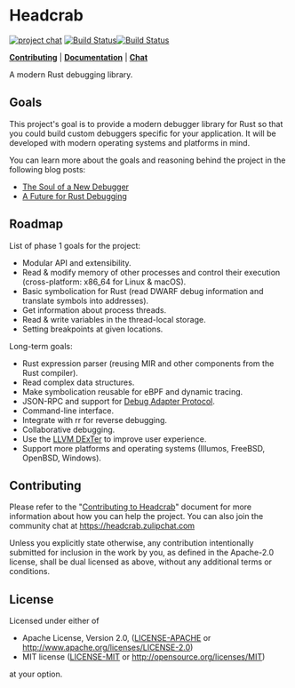 # Headcrab

[![project chat](https://img.shields.io/badge/zulip-join_chat-brightgreen.svg)](https://headcrab.zulipchat.com) [![Build Status](https://travis-ci.org/headcrab-rs/headcrab.svg?branch=master)](https://travis-ci.org/headcrab-rs/headcrab)[![Build Status](https://api.cirrus-ci.com/github/headcrab-rs/headcrab.svg?task=stable%20x86_64-unknown-freebsd-12)](https://cirrus-ci.com/github/headcrab-rs/headcrab)

[**Contributing**](CONTRIBUTING.md) | [**Documentation**](Documentation) | [**Chat**](https://headcrab.zulipchat.com)

A modern Rust debugging library.

## Goals

This project's goal is to provide a modern debugger library for Rust so that you could build custom debuggers specific for your application. It will be developed with modern operating systems and platforms in mind.

You can learn more about the goals and reasoning behind the project in the following blog posts:

* [The Soul of a New Debugger](https://nbaksalyar.github.io/2020/07/12/soul-of-a-new-debugger.html)
* [A Future for Rust Debugging](http://nbaksalyar.github.io/2020/05/19/rust-debug.html)

## Roadmap

List of phase 1 goals for the project:

- Modular API and extensibility.
- Read & modify memory of other processes and control their execution (cross-platform: x86_64 for Linux & macOS).
- Basic symbolication for Rust (read DWARF debug information and translate symbols into addresses).
- Get information about process threads.
- Read & write variables in the thread-local storage.
- Setting breakpoints at given locations.

Long-term goals:

- Rust expression parser (reusing MIR and other components from the Rust compiler).
- Read complex data structures.
- Make symbolication reusable for eBPF and dynamic tracing.
- JSON-RPC and support for [Debug Adapter Protocol](https://microsoft.github.io/debug-adapter-protocol/).
- Command-line interface.
- Integrate with rr for reverse debugging.
- Collaborative debugging.
- Use the [LLVM DExTer](https://github.com/llvm/llvm-project/tree/master/debuginfo-tests/dexter) to improve user experience.
- Support more platforms and operating systems (Illumos, FreeBSD, OpenBSD, Windows).

## Contributing

Please refer to the "[Contributing to Headcrab](CONTRIBUTING.md)" document for more information about how you can help the project.
You can also join the community chat at https://headcrab.zulipchat.com

Unless you explicitly state otherwise, any contribution intentionally submitted
for inclusion in the work by you, as defined in the Apache-2.0 license, shall be dual licensed as above, without any
additional terms or conditions.

## License

Licensed under either of

 * Apache License, Version 2.0, ([LICENSE-APACHE](LICENSE-APACHE) or http://www.apache.org/licenses/LICENSE-2.0)
 * MIT license ([LICENSE-MIT](LICENSE-MIT) or http://opensource.org/licenses/MIT)

at your option.
